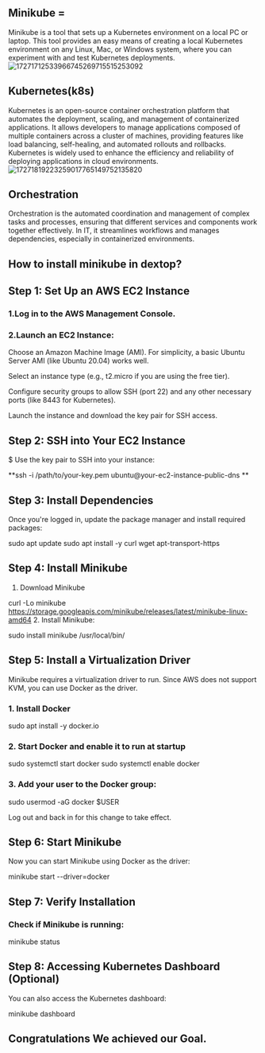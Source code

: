 ## Minikube = 
Minikube is a tool that sets up a Kubernetes environment on a local PC or laptop. This tool provides an easy means of creating a local Kubernetes environment on any Linux, Mac, or Windows system, where you can experiment with and test Kubernetes deployments.
![17271712533966745269715515253092](https://github.com/user-attachments/assets/805a6a41-c467-4677-88a7-bc57eb43a6f8)
## Kubernetes(k8s)
Kubernetes is an open-source container orchestration platform that automates the deployment, scaling, and management of containerized applications. It allows developers to manage applications composed of multiple containers across a cluster of machines, providing features like load balancing, self-healing, and automated rollouts and rollbacks. Kubernetes is widely used to enhance the efficiency and reliability of deploying applications in cloud environments.
![17271819223259017765149752135820](https://github.com/user-attachments/assets/c1ab61d4-6dab-4c15-860a-cdae7da1d058)
## Orchestration 
Orchestration is the automated coordination and management of complex tasks and processes, ensuring that different services and components work together effectively. In IT, it streamlines workflows and manages dependencies, especially in containerized environments.
## How to install minikube in dextop?
## Step 1: Set Up an AWS EC2 Instance
### 1.Log in to the AWS Management Console.
### 2.Launch an EC2 Instance:
Choose an Amazon Machine Image (AMI). For simplicity, a basic Ubuntu Server AMI (like Ubuntu 20.04) works well.

Select an instance type (e.g., t2.micro if you are using the free tier).

Configure security groups to allow SSH (port 22) and any other necessary ports (like 8443 for Kubernetes).

Launch the instance and download the key pair for SSH access.

## Step 2: SSH into Your EC2 Instance
$ Use the key pair to SSH into your instance:

**ssh -i /path/to/your-key.pem ubuntu@your-ec2-instance-public-dns
** 

## Step 3: Install Dependencies
Once you're logged in, update the package manager and install required packages:

sudo apt update
sudo apt install -y curl wget apt-transport-https
## Step 4: Install Minikube
1. Download Minikube

curl -Lo minikube https://storage.googleapis.com/minikube/releases/latest/minikube-linux-amd64
2. Install Minikube:

sudo install minikube /usr/local/bin/
## Step 5: Install a Virtualization Driver
Minikube requires a virtualization driver to run. Since AWS does not support KVM, you can use Docker as the driver.

### 1. Install Docker
sudo apt install -y docker.io

### 2. Start Docker and enable it to run at startup

sudo systemctl start docker
sudo systemctl enable docker

### 3. Add your user to the Docker group:
sudo usermod -aG docker $USER

Log out and back in for this change to take effect.

## Step 6: Start Minikube
Now you can start Minikube using Docker as the driver:

minikube start --driver=docker
## Step 7: Verify Installation
### Check if Minikube is running:
minikube status

## Step 8: Accessing Kubernetes Dashboard (Optional)
You can also access the Kubernetes dashboard:

minikube dashboard

## Congratulations We achieved our Goal.
